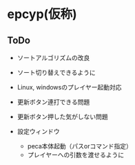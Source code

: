 # epcyp(仮称)

## ToDo
- ソートアルゴリズムの改良
- ソート切り替えできるように
- Linux, windowsのプレイヤー起動対応
- 更新ボタン連打できる問題
- 更新ボタン押した気がしない問題

- 設定ウィンドウ
  - peca本体起動（パスorコマンド指定）
  - プレイヤーへの引数を渡せるように

